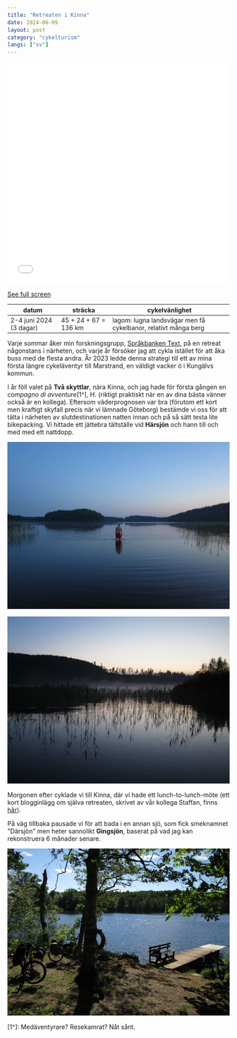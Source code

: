 ```yaml
---
title: "Retreaten i Kinna"
date: 2024-06-09
layout: post
category: "cykelturism"
langs: ["sv"]
---
```


<iframe width="100%" height="500px" frameborder="0" allowfullscreen allow="geolocation" src="//umap.openstreetmap.fr/en/map/jobbretreatet-i-kinna_1080876?scaleControl=false&miniMap=false&scrollWheelZoom=false&zoomControl=true&editMode=disabled&moreControl=true&searchControl=null&tilelayersControl=null&embedControl=null&datalayersControl=true&onLoadPanel=none&captionBar=false&captionMenus=true"></iframe><p><a href="//umap.openstreetmap.fr/en/map/jobbretreatet-i-kinna_1080876?scaleControl=false&miniMap=false&scrollWheelZoom=true&zoomControl=true&editMode=disabled&moreControl=true&searchControl=null&tilelayersControl=null&embedControl=null&datalayersControl=true&onLoadPanel=none&captionBar=false&captionMenus=true">See full screen</a></p>

| datum | sträcka | cykelvänlighet |
| --- | --- | --- |
| 2-4 juni 2024 (3 dagar) | 45 + 24 + 67 = 136 km | lagom: lugna landsvägar men få cykelbanor, relativt många berg |

Varje sommar åker min forskningsgrupp, [Språkbanken Text](https://spraakbanken.gu.se/), på en retreat någonstans i närheten, och varje år försöker jag att cykla istället för att åka buss med de flesta andra.
År 2023 ledde denna strategi till ett av mina första längre cykeläventyr till Marstrand, en väldigt vacker ö i Kungälvs kommun. 

I år föll valet på __Två skyttlar__, nära Kinna, och jag hade för första gången en _compagno di avventure_[1^], H. (riktigt praktiskt när en av dina bästa vänner också är en kollega).
Eftersom väderprognosen var bra (förutom ett kort men kraftigt skyfall precis när vi lämnade Göteborg) bestämde vi oss för att tälta i närheten av slutdestinationen natten innan och på så sätt testa lite bikepacking. 
Vi hittade ett jättebra tältställe vid __Härsjön__ och hann till och med med ett nattdopp.

![Nattdopp i Härsjön](../assets/img/cykelturism/harsjon_herb.JPG)

![Härsjön](../assets/img/cykelturism/harsjon.JPG)

Morgonen efter cyklade vi till Kinna, där vi hade ett lunch-to-lunch-möte (ett kort blogginlägg om själva retreaten, skrivet av vår kollega Staffan, finns [här](https://spraakbanken.gu.se/blogg/20240605-sprakbanken-text-pa-retreat)).

På väg tillbaka pausade vi för att bada i en annan sjö, som fick smeknamnet "Därsjön" men heter sannolikt __Gingsjön__, baserat på vad jag kan rekonstruera 6 månader senare.

![Härsjön](../assets/img/cykelturism/darsjon.JPG)

[1^]: Medäventyrare? Resekamrat? Nåt sånt.